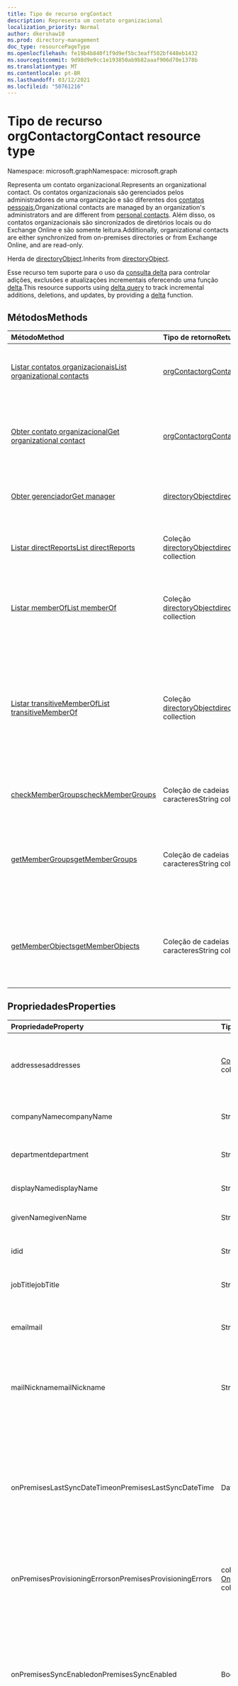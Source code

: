 ```yaml
---
title: Tipo de recurso orgContact
description: Representa um contato organizacional
localization_priority: Normal
author: dkershaw10
ms.prod: directory-management
doc_type: resourcePageType
ms.openlocfilehash: fe19b4b840f1f9d9ef5bc3eaff502bf448eb1432
ms.sourcegitcommit: 9d98d9e9cc1e193850ab9b82aaaf906d70e1378b
ms.translationtype: MT
ms.contentlocale: pt-BR
ms.lasthandoff: 03/12/2021
ms.locfileid: "50761216"
---
```

# <a name="orgcontact-resource-type"></a><span data-ttu-id="65865-103">Tipo de recurso orgContact</span><span class="sxs-lookup"><span data-stu-id="65865-103">orgContact resource type</span></span>

<span data-ttu-id="65865-104">Namespace: microsoft.graph</span><span class="sxs-lookup"><span data-stu-id="65865-104">Namespace: microsoft.graph</span></span>

<span data-ttu-id="65865-105">Representa um contato organizacional.</span><span class="sxs-lookup"><span data-stu-id="65865-105">Represents an organizational contact.</span></span> <span data-ttu-id="65865-106">Os contatos organizacionais são gerenciados pelos administradores de uma organização e são diferentes dos [contatos pessoais.](contact.md)</span><span class="sxs-lookup"><span data-stu-id="65865-106">Organizational contacts are managed by an organization's administrators and are different from [personal contacts](contact.md).</span></span> <span data-ttu-id="65865-107">Além disso, os contatos organizacionais são sincronizados de diretórios locais ou do Exchange Online e são somente leitura.</span><span class="sxs-lookup"><span data-stu-id="65865-107">Additionally, organizational contacts are either synchronized from on-premises directories or from Exchange Online, and are read-only.</span></span>

<span data-ttu-id="65865-108">Herda de [directoryObject](directoryobject.md).</span><span class="sxs-lookup"><span data-stu-id="65865-108">Inherits from [directoryObject](directoryobject.md).</span></span>

<span data-ttu-id="65865-109">Esse recurso tem suporte para o uso da [consulta delta](/graph/delta-query-overview) para controlar adições, exclusões e atualizações incrementais oferecendo uma função [delta](../api/orgcontact-delta.md).</span><span class="sxs-lookup"><span data-stu-id="65865-109">This resource supports using [delta query](/graph/delta-query-overview) to track incremental additions, deletions, and updates, by providing a [delta](../api/orgcontact-delta.md) function.</span></span>

## <a name="methods"></a><span data-ttu-id="65865-110">Métodos</span><span class="sxs-lookup"><span data-stu-id="65865-110">Methods</span></span>

| <span data-ttu-id="65865-111">Método</span><span class="sxs-lookup"><span data-stu-id="65865-111">Method</span></span>                                                                  | <span data-ttu-id="65865-112">Tipo de retorno</span><span class="sxs-lookup"><span data-stu-id="65865-112">Return Type</span></span>                                      | <span data-ttu-id="65865-113">Descrição</span><span class="sxs-lookup"><span data-stu-id="65865-113">Description</span></span>                                                                                                                 |
|:------------------------------------------------------------------------|:-------------------------------------------------|:----------------------------------------------------------------------------------------------------------------------------|
| [<span data-ttu-id="65865-114">Listar contatos organizacionais</span><span class="sxs-lookup"><span data-stu-id="65865-114">List organizational contacts</span></span>](../api/orgcontact-list.md)               | [<span data-ttu-id="65865-115">orgContact</span><span class="sxs-lookup"><span data-stu-id="65865-115">orgContact</span></span>](orgcontact.md)                      | <span data-ttu-id="65865-116">Listar propriedades de contatos organizacionais.</span><span class="sxs-lookup"><span data-stu-id="65865-116">List properties of organizational contacts.</span></span>                                                                                 |
| [<span data-ttu-id="65865-117">Obter contato organizacional</span><span class="sxs-lookup"><span data-stu-id="65865-117">Get organizational contact</span></span>](../api/orgcontact-get.md)                  | [<span data-ttu-id="65865-118">orgContact</span><span class="sxs-lookup"><span data-stu-id="65865-118">orgContact</span></span>](orgcontact.md)                      | <span data-ttu-id="65865-119">Ler propriedades e relações de um contato organizacional.</span><span class="sxs-lookup"><span data-stu-id="65865-119">Read properties and relationships of an organizational contact.</span></span>                                                             |
| [<span data-ttu-id="65865-120">Obter gerenciador</span><span class="sxs-lookup"><span data-stu-id="65865-120">Get manager</span></span>](../api/orgcontact-get-manager.md)                         | [<span data-ttu-id="65865-121">directoryObject</span><span class="sxs-lookup"><span data-stu-id="65865-121">directoryObject</span></span>](directoryobject.md)            | <span data-ttu-id="65865-122">Obter o gerente do contato organizacional.</span><span class="sxs-lookup"><span data-stu-id="65865-122">Get the organizational contact's manager.</span></span>                                                                                   |
| [<span data-ttu-id="65865-123">Listar directReports</span><span class="sxs-lookup"><span data-stu-id="65865-123">List directReports</span></span>](../api/orgcontact-list-directreports.md)           | <span data-ttu-id="65865-124">Coleção [directoryObject](directoryobject.md)</span><span class="sxs-lookup"><span data-stu-id="65865-124">[directoryObject](directoryobject.md) collection</span></span> | <span data-ttu-id="65865-125">Listar os relatórios diretos do contato organizacional.</span><span class="sxs-lookup"><span data-stu-id="65865-125">List the organizational contact's direct reports.</span></span>                                                                           |
| [<span data-ttu-id="65865-126">Listar memberOf</span><span class="sxs-lookup"><span data-stu-id="65865-126">List memberOf</span></span>](../api/orgcontact-list-memberof.md)                     | <span data-ttu-id="65865-127">Coleção [directoryObject](directoryobject.md)</span><span class="sxs-lookup"><span data-stu-id="65865-127">[directoryObject](directoryobject.md) collection</span></span> | <span data-ttu-id="65865-128">Listar os grupos de que um contato organizacional é membro.</span><span class="sxs-lookup"><span data-stu-id="65865-128">List the groups an organizational contact is a member of.</span></span>                                                                   |
| [<span data-ttu-id="65865-129">Listar transitiveMemberOf</span><span class="sxs-lookup"><span data-stu-id="65865-129">List transitiveMemberOf</span></span>](../api/orgcontact-list-transitivememberof.md) | <span data-ttu-id="65865-130">Coleção [directoryObject](directoryobject.md)</span><span class="sxs-lookup"><span data-stu-id="65865-130">[directoryObject](directoryobject.md) collection</span></span> | <span data-ttu-id="65865-131">Listar os grupos dos quais um contato organizacional é membro, incluindo grupos nos quais o contato organizacional está aninhado.</span><span class="sxs-lookup"><span data-stu-id="65865-131">List the groups an organizational contact is a member of, including groups that the organizational contact is nested under.</span></span> |
| [<span data-ttu-id="65865-132">checkMemberGroups</span><span class="sxs-lookup"><span data-stu-id="65865-132">checkMemberGroups</span></span>](../api/orgcontact-checkmembergroups.md)             | <span data-ttu-id="65865-133">Coleção de cadeias de caracteres</span><span class="sxs-lookup"><span data-stu-id="65865-133">String collection</span></span>                                | <span data-ttu-id="65865-134">Verifique se há associação ao grupo.</span><span class="sxs-lookup"><span data-stu-id="65865-134">Check for group membership.</span></span>                                                                                                 |
| [<span data-ttu-id="65865-135">getMemberGroups</span><span class="sxs-lookup"><span data-stu-id="65865-135">getMemberGroups</span></span>](../api/orgcontact-getmembergroups.md)                 | <span data-ttu-id="65865-136">Coleção de cadeias de caracteres</span><span class="sxs-lookup"><span data-stu-id="65865-136">String collection</span></span>                                | <span data-ttu-id="65865-137">Retorne todos os grupos dos que o contato organizacional especificado é membro.</span><span class="sxs-lookup"><span data-stu-id="65865-137">Return all the groups that the specified organizational contact is a member of.</span></span>                                             |
| [<span data-ttu-id="65865-138">getMemberObjects</span><span class="sxs-lookup"><span data-stu-id="65865-138">getMemberObjects</span></span>](../api/orgcontact-getmemberobjects.md)               | <span data-ttu-id="65865-139">Coleção de cadeias de caracteres</span><span class="sxs-lookup"><span data-stu-id="65865-139">String collection</span></span>                                | <span data-ttu-id="65865-140">Retorna uma lista de directoryObjects do qual o contato organizacional é membro.</span><span class="sxs-lookup"><span data-stu-id="65865-140">Returns a list of directoryObjects the organizational contact is a member of.</span></span>                                               |

## <a name="properties"></a><span data-ttu-id="65865-141">Propriedades</span><span class="sxs-lookup"><span data-stu-id="65865-141">Properties</span></span>

| <span data-ttu-id="65865-142">Propriedade</span><span class="sxs-lookup"><span data-stu-id="65865-142">Property</span></span>                     | <span data-ttu-id="65865-143">Tipo</span><span class="sxs-lookup"><span data-stu-id="65865-143">Type</span></span>                                                                     | <span data-ttu-id="65865-144">Descrição</span><span class="sxs-lookup"><span data-stu-id="65865-144">Description</span></span>                                                                                                                                                                                                                                                                                |
|:-----------------------------|:-------------------------------------------------------------------------|:-------------------------------------------------------------------------------------------------------------------------------------------------------------------------------------------------------------------------------------------------------------------------------------------|
| <span data-ttu-id="65865-145">addresses</span><span class="sxs-lookup"><span data-stu-id="65865-145">addresses</span></span>                    | <span data-ttu-id="65865-146">[Coleção physicalOfficeAddress](physicalofficeaddress.md)</span><span class="sxs-lookup"><span data-stu-id="65865-146">[physicalOfficeAddress](physicalofficeaddress.md) collection</span></span>             | <span data-ttu-id="65865-147">Endereços postais para esse contato organizacional.</span><span class="sxs-lookup"><span data-stu-id="65865-147">Postal addresses for this organizational contact.</span></span> <span data-ttu-id="65865-148">Por enquanto, um contato só pode ter um endereço físico.</span><span class="sxs-lookup"><span data-stu-id="65865-148">For now a contact can only have one physical address.</span></span>                                                                                                                                                                                    |
| <span data-ttu-id="65865-149">companyName</span><span class="sxs-lookup"><span data-stu-id="65865-149">companyName</span></span>                  | <span data-ttu-id="65865-150">String</span><span class="sxs-lookup"><span data-stu-id="65865-150">String</span></span>                                                                   | <span data-ttu-id="65865-151">Nome da empresa à que esse contato organizacional pertence.</span><span class="sxs-lookup"><span data-stu-id="65865-151">Name of the company that this organizational contact belong to.</span></span>                                                                                                                                                                                                                            |
| <span data-ttu-id="65865-152">department</span><span class="sxs-lookup"><span data-stu-id="65865-152">department</span></span>                   | <span data-ttu-id="65865-153">String</span><span class="sxs-lookup"><span data-stu-id="65865-153">String</span></span>                                                                   | <span data-ttu-id="65865-154">O nome do departamento no qual o contato funciona.</span><span class="sxs-lookup"><span data-stu-id="65865-154">The name for the department in which the contact works.</span></span>                                                                                                                                                                                                                                    |
| <span data-ttu-id="65865-155">displayName</span><span class="sxs-lookup"><span data-stu-id="65865-155">displayName</span></span>                  | <span data-ttu-id="65865-156">String</span><span class="sxs-lookup"><span data-stu-id="65865-156">String</span></span>                                                                   | <span data-ttu-id="65865-157">Nome de exibição para esse contato organizacional.</span><span class="sxs-lookup"><span data-stu-id="65865-157">Display name for this organizational contact.</span></span>                                                                                                                                                                                                                                              |
| <span data-ttu-id="65865-158">givenName</span><span class="sxs-lookup"><span data-stu-id="65865-158">givenName</span></span>                    | <span data-ttu-id="65865-159">String</span><span class="sxs-lookup"><span data-stu-id="65865-159">String</span></span>                                                                   | <span data-ttu-id="65865-160">Primeiro nome para esse contato organizacional.</span><span class="sxs-lookup"><span data-stu-id="65865-160">First name for this organizational contact.</span></span>                                                                                                                                                                                                                                                |
| <span data-ttu-id="65865-161">id</span><span class="sxs-lookup"><span data-stu-id="65865-161">id</span></span>                           | <span data-ttu-id="65865-162">String</span><span class="sxs-lookup"><span data-stu-id="65865-162">String</span></span>                                                                   | <span data-ttu-id="65865-163">Identificador exclusivo para esse contato organizacional.</span><span class="sxs-lookup"><span data-stu-id="65865-163">Unique identifier for this organizational contact.</span></span>                                                                                                                                                                                                                                         |
| <span data-ttu-id="65865-164">jobTitle</span><span class="sxs-lookup"><span data-stu-id="65865-164">jobTitle</span></span>                     | <span data-ttu-id="65865-165">String</span><span class="sxs-lookup"><span data-stu-id="65865-165">String</span></span>                                                                   | <span data-ttu-id="65865-166">Cargo para esse contato organizacional.</span><span class="sxs-lookup"><span data-stu-id="65865-166">Job title for this organizational contact.</span></span>                                                                                                                                                                                                                                                 |
| <span data-ttu-id="65865-167">email</span><span class="sxs-lookup"><span data-stu-id="65865-167">mail</span></span>                         | <span data-ttu-id="65865-168">String</span><span class="sxs-lookup"><span data-stu-id="65865-168">String</span></span>                                                                   | <span data-ttu-id="65865-169">O endereço SMTP do contato, por exemplo, "jeff@contoso.onmicrosoft.com".</span><span class="sxs-lookup"><span data-stu-id="65865-169">The SMTP address for the contact, for example, "jeff@contoso.onmicrosoft.com".</span></span>                                                                                                                                                                                                             |
| <span data-ttu-id="65865-170">mailNickname</span><span class="sxs-lookup"><span data-stu-id="65865-170">mailNickname</span></span>                 | <span data-ttu-id="65865-171">String</span><span class="sxs-lookup"><span data-stu-id="65865-171">String</span></span>                                                                   | <span data-ttu-id="65865-172">Alias de email (parte do endereço de email pré-pendente do símbolo @) para esse contato organizacional.</span><span class="sxs-lookup"><span data-stu-id="65865-172">Email alias (portion of email address pre-pending the @ symbol) for this organizational contact.</span></span>                                                                                                                                                                                           |
| <span data-ttu-id="65865-173">onPremisesLastSyncDateTime</span><span class="sxs-lookup"><span data-stu-id="65865-173">onPremisesLastSyncDateTime</span></span>   | <span data-ttu-id="65865-174">DateTimeOffset</span><span class="sxs-lookup"><span data-stu-id="65865-174">DateTimeOffset</span></span>                                                           | <span data-ttu-id="65865-175">Data e hora em que esse contato organizacional foi sincronizado pela última vez do AD local.</span><span class="sxs-lookup"><span data-stu-id="65865-175">Date and time when this organizational contact was last synchronized from on-premises AD.</span></span> <span data-ttu-id="65865-176">Essas informações de data e hora usam o formato ISO 8601 e estão sempre em horário UTC.</span><span class="sxs-lookup"><span data-stu-id="65865-176">This date and time information uses ISO 8601 format and is always in UTC time.</span></span> <span data-ttu-id="65865-177">Por exemplo, meia-noite UTC em 1 de janeiro de 2014 é `2014-01-01T00:00:00Z`.</span><span class="sxs-lookup"><span data-stu-id="65865-177">For example, midnight UTC on Jan 1, 2014 is `2014-01-01T00:00:00Z`.</span></span>                            |
| <span data-ttu-id="65865-178">onPremisesProvisioningErrors</span><span class="sxs-lookup"><span data-stu-id="65865-178">onPremisesProvisioningErrors</span></span> | <span data-ttu-id="65865-179">coleção [OnPremisesProvisioningError](onpremisesprovisioningerror.md)</span><span class="sxs-lookup"><span data-stu-id="65865-179">[onPremisesProvisioningError](onpremisesprovisioningerror.md) collection</span></span> | <span data-ttu-id="65865-180">Lista de erros de provisionamento de sincronização para esse contato organizacional.</span><span class="sxs-lookup"><span data-stu-id="65865-180">List of any synchronization provisioning errors for this organizational contact.</span></span>                                                                                                                                                                                                           |
| <span data-ttu-id="65865-181">onPremisesSyncEnabled</span><span class="sxs-lookup"><span data-stu-id="65865-181">onPremisesSyncEnabled</span></span>        | <span data-ttu-id="65865-182">Booliano</span><span class="sxs-lookup"><span data-stu-id="65865-182">Boolean</span></span>                                                                  | <span data-ttu-id="65865-183">**true** se esse objeto for sincronizado de um diretório local; **false** se esse objeto foi originalmente sincronizado de um diretório local, mas não está mais sincronizado e agora mestre no Exchange; **null** se esse objeto nunca tiver sido sincronizado de um diretório local (padrão).</span><span class="sxs-lookup"><span data-stu-id="65865-183">**true** if this object is synced from an on-premises directory; **false** if this object was originally synced from an on-premises directory but is no longer synced and now mastered in Exchange; **null** if this object has never been synced from an on-premises directory (default).</span></span> |
| <span data-ttu-id="65865-184">telefones</span><span class="sxs-lookup"><span data-stu-id="65865-184">phones</span></span>                       | <span data-ttu-id="65865-185">Coleção [phone](phone.md)</span><span class="sxs-lookup"><span data-stu-id="65865-185">[phone](phone.md) collection</span></span>                                             | <span data-ttu-id="65865-186">Lista de telefones para esse contato organizacional.</span><span class="sxs-lookup"><span data-stu-id="65865-186">List of phones for this organizational contact.</span></span> <span data-ttu-id="65865-187">Os tipos de telefone podem ser móveis, comerciais e businessFax.</span><span class="sxs-lookup"><span data-stu-id="65865-187">Phone types can be mobile, business, and businessFax.</span></span> <span data-ttu-id="65865-188">Somente um de cada tipo pode estar presente na coleção.</span><span class="sxs-lookup"><span data-stu-id="65865-188">Only one of each type can ever be present in the collection.</span></span>                                                                                                                         |
| <span data-ttu-id="65865-189">proxyAddresses</span><span class="sxs-lookup"><span data-stu-id="65865-189">proxyAddresses</span></span>               | <span data-ttu-id="65865-190">Coleção de cadeias de caracteres</span><span class="sxs-lookup"><span data-stu-id="65865-190">String collection</span></span>                                                        | <span data-ttu-id="65865-191">Por exemplo: "SMTP: bob@contoso.com", "smtp: bob@sales.contoso.com".</span><span class="sxs-lookup"><span data-stu-id="65865-191">For example: "SMTP: bob@contoso.com", "smtp: bob@sales.contoso.com".</span></span> <span data-ttu-id="65865-192">O operador **any** é obrigatório para expressões de filtro em propriedades de vários valores.</span><span class="sxs-lookup"><span data-stu-id="65865-192">The **any** operator is required for filter expressions on multi-valued properties.</span></span> <span data-ttu-id="65865-193">Dá \$ suporte ao filtro.</span><span class="sxs-lookup"><span data-stu-id="65865-193">Supports \$filter.</span></span>                                                                                                                |
| <span data-ttu-id="65865-194">surname</span><span class="sxs-lookup"><span data-stu-id="65865-194">surname</span></span>                      | <span data-ttu-id="65865-195">String</span><span class="sxs-lookup"><span data-stu-id="65865-195">String</span></span>                                                                   | <span data-ttu-id="65865-196">Sobrenome para esse contato organizacional.</span><span class="sxs-lookup"><span data-stu-id="65865-196">Last name for this organizational contact.</span></span>                                                                                                                                                                                                                                                 |

## <a name="relationships"></a><span data-ttu-id="65865-197">Relações</span><span class="sxs-lookup"><span data-stu-id="65865-197">Relationships</span></span>

| <span data-ttu-id="65865-198">Relação</span><span class="sxs-lookup"><span data-stu-id="65865-198">Relationship</span></span>       | <span data-ttu-id="65865-199">Tipo</span><span class="sxs-lookup"><span data-stu-id="65865-199">Type</span></span>                                             | <span data-ttu-id="65865-200">Descrição</span><span class="sxs-lookup"><span data-stu-id="65865-200">Description</span></span>                                                                                                                        |
|:-------------------|:-------------------------------------------------|:-----------------------------------------------------------------------------------------------------------------------------------|
| <span data-ttu-id="65865-201">directReports</span><span class="sxs-lookup"><span data-stu-id="65865-201">directReports</span></span>      | <span data-ttu-id="65865-202">Coleção [directoryObject](directoryobject.md)</span><span class="sxs-lookup"><span data-stu-id="65865-202">[directoryObject](directoryobject.md) collection</span></span> | <span data-ttu-id="65865-203">Os relatórios diretos do contato.</span><span class="sxs-lookup"><span data-stu-id="65865-203">The contact's direct reports.</span></span> <span data-ttu-id="65865-204">(Os usuários e contatos que têm suas propriedades de gerente definidas para esse contato.)  Somente leitura.</span><span class="sxs-lookup"><span data-stu-id="65865-204">(The users and contacts that have their manager property set to this contact.)  Read-only.</span></span> <span data-ttu-id="65865-205">Anulável.</span><span class="sxs-lookup"><span data-stu-id="65865-205">Nullable.</span></span> |
| <span data-ttu-id="65865-206">manager</span><span class="sxs-lookup"><span data-stu-id="65865-206">manager</span></span>            | [<span data-ttu-id="65865-207">directoryObject</span><span class="sxs-lookup"><span data-stu-id="65865-207">directoryObject</span></span>](directoryobject.md)            | <span data-ttu-id="65865-208">O usuário ou contato que é o gerente desse contato.</span><span class="sxs-lookup"><span data-stu-id="65865-208">The user or contact that is this contact's manager.</span></span> <span data-ttu-id="65865-209">Somente leitura.</span><span class="sxs-lookup"><span data-stu-id="65865-209">Read-only.</span></span>                                                                     |
| <span data-ttu-id="65865-210">memberOf</span><span class="sxs-lookup"><span data-stu-id="65865-210">memberOf</span></span>           | <span data-ttu-id="65865-211">Coleção [directoryObject](directoryobject.md)</span><span class="sxs-lookup"><span data-stu-id="65865-211">[directoryObject](directoryobject.md) collection</span></span> | <span data-ttu-id="65865-212">Grupos dos que esse contato é membro.</span><span class="sxs-lookup"><span data-stu-id="65865-212">Groups that this contact is a member of.</span></span> <span data-ttu-id="65865-213">Somente leitura.</span><span class="sxs-lookup"><span data-stu-id="65865-213">Read-only.</span></span> <span data-ttu-id="65865-214">Anulável.</span><span class="sxs-lookup"><span data-stu-id="65865-214">Nullable.</span></span>                                                                      |
| <span data-ttu-id="65865-215">transitiveMemberOf</span><span class="sxs-lookup"><span data-stu-id="65865-215">transitiveMemberOf</span></span> | <span data-ttu-id="65865-216">Coleção [directoryObject](directoryobject.md)</span><span class="sxs-lookup"><span data-stu-id="65865-216">[directoryObject](directoryobject.md) collection</span></span> | <span data-ttu-id="65865-217">Grupos dos quais esse contato é membro, incluindo grupos nos quais o contato está aninhado.</span><span class="sxs-lookup"><span data-stu-id="65865-217">Groups that this contact is a member of, including groups that the contact is nested under.</span></span> <span data-ttu-id="65865-218">Somente leitura.</span><span class="sxs-lookup"><span data-stu-id="65865-218">Read-only.</span></span> <span data-ttu-id="65865-219">Anulável.</span><span class="sxs-lookup"><span data-stu-id="65865-219">Nullable.</span></span>                   |

## <a name="json-representation"></a><span data-ttu-id="65865-220">Representação JSON</span><span class="sxs-lookup"><span data-stu-id="65865-220">JSON representation</span></span>

<span data-ttu-id="65865-221">Veja a seguir uma representação JSON do recurso</span><span class="sxs-lookup"><span data-stu-id="65865-221">Here is a JSON representation of the resource</span></span>

<!-- {
  "blockType": "resource",
  "optionalProperties": [
    "directReports",
    "manager",
    "memberOf"
  ],
  "keyProperty": "id",
  "baseType":"microsoft.graph.entity",
  "@odata.type": "microsoft.graph.orgcontact"
}-->

```json
{
  "addresses": [{"@odata.type": "microsoft.graph.physicalOfficeAddress"}],
  "companyName": "string",
  "department": "string",
  "displayName": "string",
  "givenName": "string",
  "id": "string (identifier)",
  "jobTitle": "string",
  "mail": "string",
  "mailNickname": "string",
  "onPremisesLastSyncDateTime": "string (timestamp)",
  "onPremisesProvisioningErrors": [{"@odata.type": "microsoft.graph.onPremisesProvisioningError"}],
  "onPremisesSyncEnabled": true,
  "phones": [{"@odata.type": "microsoft.graph.phone"}],
  "proxyAddresses": ["string"],
  "surname": "string"
}
```

<!-- uuid: 8fcb5dbc-d5aa-4681-8e31-b001d5168d79
2015-10-25 14:57:30 UTC -->
<!--
{
  "type": "#page.annotation",
  "description": "orgContact resource",
  "keywords": "",
  "section": "documentation",
  "tocPath": "",
  "suppressions": []
}
-->


